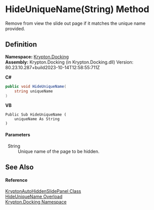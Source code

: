 # HideUniqueName(String) Method


Remove from view the slide out page if it matches the unique name provided.



## Definition
**Namespace:** <a href="98399376-cf41-9454-4b4d-4fab2ca20bc7.md">Krypton.Docking</a>  
**Assembly:** Krypton.Docking (in Krypton.Docking.dll) Version: 80.23.10.287+build2023-10-14T12:58:55:711Z

**C#**
``` C#
public void HideUniqueName(
	string uniqueName
)
```
**VB**
``` VB
Public Sub HideUniqueName ( 
	uniqueName As String
)
```



#### Parameters
<dl><dt>  String</dt><dd>Unique name of the page to be hidden.</dd></dl>

## See Also


#### Reference
<a href="4b7d7b26-febb-d627-2730-682b01ac4579.md">KryptonAutoHiddenSlidePanel Class</a>  
<a href="284e010e-08d3-f0e7-2c30-a759962dce67.md">HideUniqueName Overload</a>  
<a href="98399376-cf41-9454-4b4d-4fab2ca20bc7.md">Krypton.Docking Namespace</a>  

